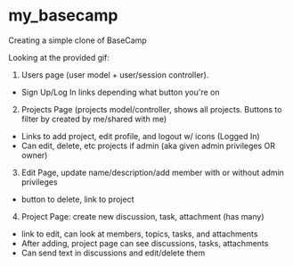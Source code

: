 # my_basecamp
Creating a simple clone of BaseCamp

Looking at the provided gif: 
1. Users page (user model + user/session controller). 
  - Sign Up/Log In links depending what button you're on
2. Projects Page (projects model/controller, shows all projects. Buttons to filter by created by me/shared with me)
  - Links to add project, edit profile, and logout w/ icons (Logged In)
  - Can edit, delete, etc projects if admin (aka given admin privileges OR owner)
3. Edit Page, update name/description/add member with or without admin privileges
  - button to delete, link to project
4. Project Page: create new discussion, task, attachment (has many)
  - link to edit, can look at members, topics, tasks, and attachments
  - After adding, project page can see discussions, tasks, attachments
  - Can send text in discussions and edit/delete them

